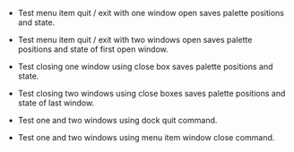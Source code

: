    * Test menu item quit / exit with one window open saves palette positions and state.

   * Test menu item quit / exit with two windows open saves palette positions and state of first open window.

   * Test closing one window using close box saves palette positions and state.

   * Test closing two windows using close boxes saves palette positions and state of last window.

   * Test one and two windows using dock quit command.

   * Test one and two windows using menu item window close command.

